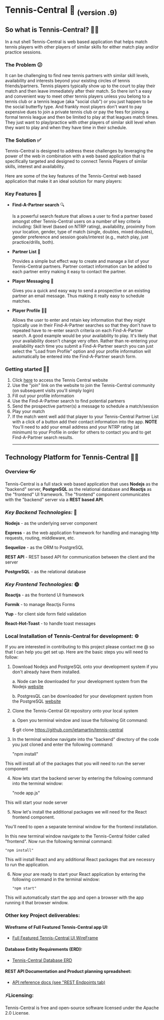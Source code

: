 # Tennis-Central 🎾 <sub>(version .9)</sub>

## So what is Tennis-Central? 🤷‍♀️

In a nut shell Tennis-Central is web based application that helps match tennis players with other players of similar skills for either match play and/or practice sessions.

### The Problem 😕

It can be challenging to find new tennis partners with similar skill levels, availability and interests beyond your existing circles of tennis friends/partners.
Tennis players typically show up to the court to play their match and then leave immediately after their match. So there isn't a easy and convenient way to meet other
tennis players unless you belong to a tennis club or a tennis league (aka "social club") or you just happen to be the social butterfly type. And frankly most players don't
want to pay expensive dues to join a private tennis club or pay the fees for joining a formal tennis league and then be limited to play at that leagues match times.
They just want to play/practice with other players of similar skill level when they want to play and when they have time in their schedule.

### The Solution ✅

Tennis-Central is designed to address these challenges by leveraging the power of the web in combination with a web based application that is specifically targeted and designed to connect Tennis Players of similar skills, interest and availability.

Here are some of the key features of the Tennis-Central web based application that make it an ideal solution for many players:

### Key Features 🔔

- **Find-A-Partner search** 🔍

  Is a powerful search feature that allows a user to find a partner based amongst other Tennis-Central users on a number of key criteria including: Skill level (based on NTRP rating), availability, proximity from your location, gender,
  type of match (single, doubles, mixed doubles), gender preference and session goals/interest (e.g., match play, just practice/drills, both).

- **Partner List** 📃

  Provides a simple but effect way to create and manage a list of your Tennis-Central partners. Partner contact information can be added to each partner entry making it easy
  to contact the partner.

- **Player Messaging** 📩

  Gives you a quick and easy way to send a prospective or an existing partner an email message. Thus making it really easy to schedule matches.

- **Player Profile** 🧑🎾

  Allows the user to enter and retain key information that they might typically use in their Find-A-Partner searches so that they don't have to repeated have to
  re-enter search criteria on each Find-A-Partner search. A good example would be your availability to play. It's likely that your availability doesn't change very
  often. Rather than re-entering your availability each time you submit a Find-A-Partner search you can just select the "Load from Profile" option and your profile
  information will automatically be entered into the Find-A-Partner search form.

### Getting started 🏃‍♂️

1.  Click [here](https://tennis-central.surge.sh/) to access the Tennis Central website
2.  Use the "join" link on the website to join the Tennis-Central community (on subsequent visits you'll simply login)
3.  Fill out your profile information
4.  Use the Find-A-Partner search to find potential partners
5.  Send the prospective partner(s) a message to schedule a match/session
6.  Play your match
7.  If the match went well add that player to your Tennis-Central Partner List with a click of a button add their contact information into the app.
        **NOTE**  You'll need to add your email address and your NTRP rating (at minimum) to your
                   Profile in order for others to contact you and to get Find-A-Partner search results.
    <hr>

## Technology Platform for Tennis-Central 👨‍💻

### Overview 👓

Tennis-Central is a full stack web based application that uses **Nodejs** as the "backend" server, **PostgreSQL** as the relational database and **Reactjs** as the "frontend" UI framework. The "frontend" component communicates with the "backend" server via a **REST based API**.

### **_Key Backend Technologies:_** 🌚

**Nodejs** - as the underlying server component

**Express** - as the web application framework for handling and managing http requests, routing, middleware, etc.

**Sequelize** - as the ORM to PostgreSQL

**REST API** - REST based API for communication between the client and the server

**PostgreSQL** - as the relational database

### **_Key Frontend Technologies:_** 🌞

**Reactjs** - as the frontend UI framework

**Formik** - to manage Reactjs Forms

**Yup** - for client side form field validation

**React-Hot-Toast** - to handle toast messages

### Local Installation of Tennis-Central for development: ⚙

If you are interested in contributing to this project please contact me @ so that I can help you get set up. Here are the basic steps you will
need to follow:

1.  Download Nodejs and PostgreSQL onto your development system if you don't already have them installed.

    a. Node can be downloaded for your development system from the Nodejs [website](https://nodejs.org/en/download/)

    b. PostgresQL can be downloaded for your development system from the PostgreSQL [website](https://www.postgresql.org/download/)

2.  Clone the Tennis-Central Git repository onto your local system

    a. Open you terminal window and issue the following Git command:


    $ git clone https://github.com/jetamartin/tennis-central


3.  In the terminal window navigate into the "backend" directory of the code you just cloned and enter the following command:


    "npm install"

This will install all of the packages that you will need to run the server component

4.  Now lets start the backend server by entering the following command into the terminal window:


    "node app.js"

This will start your node server

5.  Now let's install the additional packages we will need for the React frontend component.

You'll need to open a separate terminal window for the frontend installation.

In this new terminal window navigate to the Tennis-Central folder called "frontend". Now run the following terminal
command:

    "npm install"

This will install React and any additional React packages that are necessry to run the application.

6.  Now your are ready to start your React application by entering the following command in the terminal window:

        "npm start"

This will automatically start the app and open a browser with the app running it that browser window.

### Other key Project deliverables:


#### Wireframe of Full Featured Tennis-Central app UI:

- [Full Featured Tennis-Central UI WireFrame](https://github.com/jetamartin/tennis-central/blob/main/project-planning/tennis-central-wireframe.pdf)

#### Database Entity Requirements (ERD):

- [Tennis-Central Database ERD](https://github.com/jetamartin/tennis-central/blob/main/project-planning/QuickDBD-TennisCentral.png)

#### REST API Documentation and Product planning spreadsheet:

- [API reference docs (see "REST Endpoints tab)](https://docs.google.com/spreadsheets/d/1liqitK_c9kwwGrvD0rUjn9lfIqhzPJ3i/edit?usp=sharing&ouid=114234330538485716912&rtpof=true&sd=true)

### ⚡Licensing:

Tennis-Central is free and open-source software licensed under the Apache 2.0 License.
